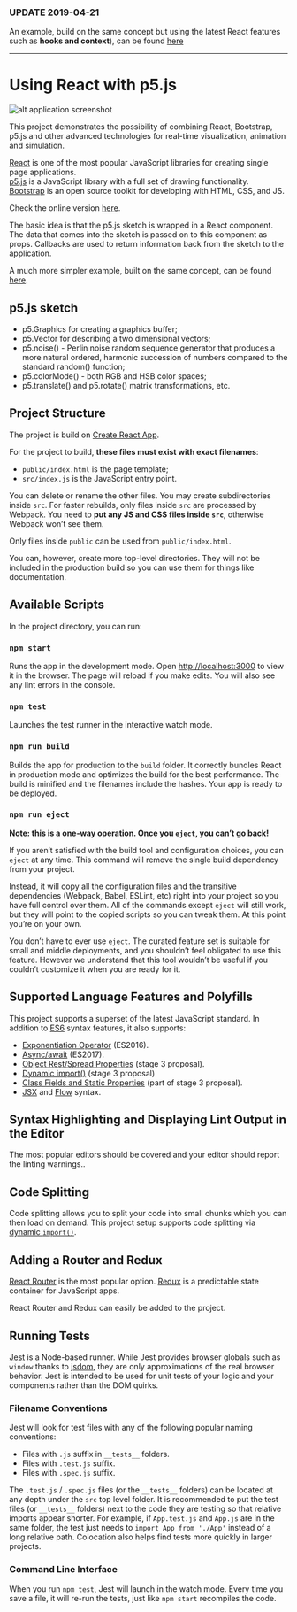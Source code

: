 
### UPDATE 2019-04-21

An example, build on the same concept but using the latest React features such as **hooks and context**), can be found [here](https://github.com/atorov/react-hooks-p5js)

---

# Using React with p5.js

![alt application screenshot](https://raw.githubusercontent.com/atorov/fractal-tree-simulator/master/public/img/screeshot.png)

This project demonstrates the possibility of combining React, Bootstrap, p5.js and other advanced technologies for real-time visualization, animation and simulation.

[React](https://reactjs.org/) is one of the most popular JavaScript libraries for creating single page applications.<br>
[p5.js](https://p5js.org/) is a JavaScript library with a full set of drawing functionality.<br>
[Bootstrap](https://getbootstrap.com/) is an open source toolkit for developing with HTML, CSS, and JS.<br>

Check the online version [here](http://fractal-tree-simulator.surge.sh/).

The basic idea is that the p5.js sketch is wrapped in a React component. The data that comes into the sketch is passed on to this component as props. Callbacks are used to return information back from the sketch to the application.

A much more simpler example, built on the same concept, can be found [here](https://github.com/atorov/react-p5js).

## p5.js sketch
  - p5.Graphics for creating a graphics buffer;
  - p5.Vector for describing a two dimensional vectors;
  - p5.noise() - Perlin noise random sequence generator that produces a more natural ordered, harmonic succession of numbers compared to the standard random() function;
  - p5.colorMode() - both RGB and HSB color spaces;
  - p5.translate() and p5.rotate() matrix transformations, etc.

## Project Structure
The project is build on [Create React App](https://github.com/facebookincubator/create-react-app).

For the project to build, **these files must exist with exact filenames**:

* `public/index.html` is the page template;
* `src/index.js` is the JavaScript entry point.

You can delete or rename the other files. You may create subdirectories inside `src`. For faster rebuilds, only files inside `src` are processed by Webpack. You need to **put any JS and CSS files inside `src`**, otherwise Webpack won’t see them.

Only files inside `public` can be used from `public/index.html`.

You can, however, create more top-level directories. They will not be included in the production build so you can use them for things like documentation.

## Available Scripts

In the project directory, you can run:

### `npm start`

Runs the app in the development mode. Open [http://localhost:3000](http://localhost:3000) to view it in the browser. The page will reload if you make edits. You will also see any lint errors in the console.

### `npm test`

Launches the test runner in the interactive watch mode.<br>

### `npm run build`

Builds the app for production to the `build` folder. It correctly bundles React in production mode and optimizes the build for the best performance. The build is minified and the filenames include the hashes. Your app is ready to be deployed.

### `npm run eject`

**Note: this is a one-way operation. Once you `eject`, you can’t go back!**

If you aren’t satisfied with the build tool and configuration choices, you can `eject` at any time. This command will remove the single build dependency from your project.

Instead, it will copy all the configuration files and the transitive dependencies (Webpack, Babel, ESLint, etc) right into your project so you have full control over them. All of the commands except `eject` will still work, but they will point to the copied scripts so you can tweak them. At this point you’re on your own.

You don’t have to ever use `eject`. The curated feature set is suitable for small and middle deployments, and you shouldn’t feel obligated to use this feature. However we understand that this tool wouldn’t be useful if you couldn’t customize it when you are ready for it.

## Supported Language Features and Polyfills

This project supports a superset of the latest JavaScript standard. In addition to [ES6](https://github.com/lukehoban/es6features) syntax features, it also supports:

* [Exponentiation Operator](https://github.com/rwaldron/exponentiation-operator) (ES2016).
* [Async/await](https://github.com/tc39/ecmascript-asyncawait) (ES2017).
* [Object Rest/Spread Properties](https://github.com/sebmarkbage/ecmascript-rest-spread) (stage 3 proposal).
* [Dynamic import()](https://github.com/tc39/proposal-dynamic-import) (stage 3 proposal)
* [Class Fields and Static Properties](https://github.com/tc39/proposal-class-public-fields) (part of stage 3 proposal).
* [JSX](https://facebook.github.io/react/docs/introducing-jsx.html) and [Flow](https://flowtype.org/) syntax.

## Syntax Highlighting and Displaying Lint Output in the Editor

Тhe most popular editors should be covered and your editor should report the linting warnings..

## Code Splitting

Code splitting allows you to split your code into small chunks which you can then load on demand.
This project setup supports code splitting via [dynamic `import()`](http://2ality.com/2017/01/import-operator.html#loading-code-on-demand).

## Adding a Router and Redux

[React Router](https://reacttraining.com/react-router/) is the most popular option.
[Redux](https://redux.js.org/) is a predictable state container for JavaScript apps.

React Router and Redux can easily be added to the project.

## Running Tests

[Jest](https://facebook.github.io/jest/) is a Node-based runner. While Jest provides browser globals such as `window` thanks to [jsdom](https://github.com/tmpvar/jsdom), they are only approximations of the real browser behavior. Jest is intended to be used for unit tests of your logic and your components rather than the DOM quirks.

### Filename Conventions

Jest will look for test files with any of the following popular naming conventions:

* Files with `.js` suffix in `__tests__` folders.
* Files with `.test.js` suffix.
* Files with `.spec.js` suffix.

The `.test.js` / `.spec.js` files (or the `__tests__` folders) can be located at any depth under the `src` top level folder. It is recommended to put the test files (or `__tests__` folders) next to the code they are testing so that relative imports appear shorter. For example, if `App.test.js` and `App.js` are in the same folder, the test just needs to `import App from './App'` instead of a long relative path. Colocation also helps find tests more quickly in larger projects.

### Command Line Interface

When you run `npm test`, Jest will launch in the watch mode. Every time you save a file, it will re-run the tests, just like `npm start` recompiles the code.
